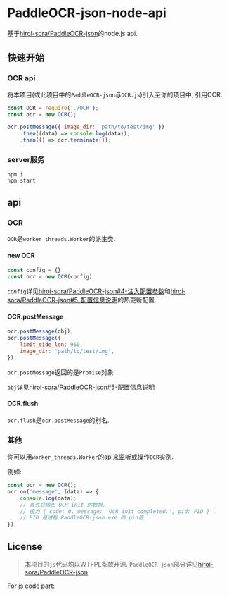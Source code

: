# PaddleOCR-json-node-api
基于[hiroi-sora/PaddleOCR-json](https://github.com/hiroi-sora/PaddleOCR-json)的node.js api.

## 快速开始

### OCR api

将本项目(或此项目中的`PaddleOCR-json`与`OCR.js`)引入至你的项目中, 引用OCR.

```js
const OCR = require('./OCR');
const ocr = new OCR();

ocr.postMessage({ image_dir: 'path/to/test/img' })
    .then((data) => console.log(data));
    .then(() => ocr.terminate());
```

### server服务

```
npm i
npm start
```

## api

### OCR

`OCR`是`worker_threads.Worker`的派生类.

#### new OCR

```js
const config = {}
const ocr = new OCR(config)
```

`config`详见[hiroi-sora/PaddleOCR-json#4-注入配置参数](https://github.com/hiroi-sora/PaddleOCR-json#4-%E6%B3%A8%E5%85%A5%E9%85%8D%E7%BD%AE%E5%8F%82%E6%95%B0)和[hiroi-sora/PaddleOCR-json#5-配置信息说明](https://github.com/hiroi-sora/PaddleOCR-json#5-%E9%85%8D%E7%BD%AE%E4%BF%A1%E6%81%AF%E8%AF%B4%E6%98%8E)的热更新配置.

#### OCR.postMessage

```js
ocr.postMessage(obj);
ocr.postMessage({
    limit_side_len: 960,
    image_dir: 'path/to/test/img',
});
```
`ocr.postMessage`返回的是`Promise`对象.

`obj`详见[hiroi-sora/PaddleOCR-json#5-配置信息说明](https://github.com/hiroi-sora/PaddleOCR-json#5-%E9%85%8D%E7%BD%AE%E4%BF%A1%E6%81%AF%E8%AF%B4%E6%98%8E)

#### OCR.flush

`ocr.flush`是`ocr.postMessage`的别名.

### 其他

你可以用`worker_threads.Worker`的api来监听或操作`OCR`实例.

例如:
```js
const ocr = new OCR();
ocr.on('message', (data) => {
    console.log(data);
    // 首先会输出 OCR init 的数据, 
    // 值为 { code: 0, message: 'OCR init completed.', pid: PID } .
    // PID 是进程 PaddleOCR-json.exe 的 pid值.
});
```

## License

>本项目的`js`代码均以WTFPL条款开源.
>`PaddleOCR-json`部分详见[hiroi-sora/PaddleOCR-json](https://github.com/hiroi-sora/PaddleOCR-json).

For js code part:

